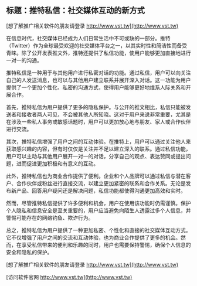 ## **标题：推特私信：社交媒体互动的新方式**

[想了解推广相关软件的朋友请登录 http://www.vst.tw](http://www.vst.tw)

在信息时代，社交媒体已经成为人们日常生活中不可或缺的一部分。推特（Twitter）作为全球最受欢迎的社交媒体平台之一，以其实时性和简洁性而备受青睐。除了公开发表推文外，推特还提供了私信功能，使用户能够更加直接地进行一对一的沟通。

推特私信是一种用于与其他用户进行私密对话的功能。通过私信，用户可以向关注自己的人发送消息，也可以与其他用户建立联系并展开深入对话。这一功能为用户提供了一个更加个性化、私密的沟通方式，使得用户能够更好地维系人际关系和开展合作。

首先，推特私信为用户提供了更多的隐私保护。与公开的推文相比，私信只能被发送者和接收者两人可见，不会被其他人所知晓。这对于用户来说非常重要，尤其是在涉及一些私人事务或敏感话题时，用户可以更加放心地与朋友、家人或合作伙伴进行交流。

其次，推特私信增强了用户之间的互动体验。在推特上，用户可以通过关注他人来获取感兴趣的内容，但有时仅仅是关注并不足以建立深入的联系。通过私信功能，用户可以主动与其他用户展开一对一的对话，分享自己的观点、表达赞同或提出问题，进而促进更加积极和有意义的互动。

此外，推特私信也为商业合作提供了便利。企业和个人品牌可以通过私信与潜在客户、合作伙伴或粉丝进行直接交流，以建立更加紧密的联系和合作关系。无论是发布新产品、回答用户疑问还是解决问题，私信功能都使得沟通更加高效和实时。

然而，尽管推特私信提供了许多便利和机会，用户在使用该功能时仍需谨慎。保护个人隐私和信息安全是至关重要的，用户应当避免向陌生人透露过多个人信息，并警惕可能存在的网络钓鱼、欺诈行为。

总之，推特私信为用户提供了一种更加私密、个性化和直接的社交媒体互动方式。它不仅增强了用户之间的交流和互动体验，也为商业合作提供了更多的机会。然而，在享受私信带来的便利和乐趣的同时，用户也需要保持警惕，确保个人信息的安全和隐私的保护。

[想了解推广相关软件的朋友请登录 http://www.vst.tw](http://www.vst.tw)


[访问软件官网 http://www.vst.tw](http://www.vst.tw)

